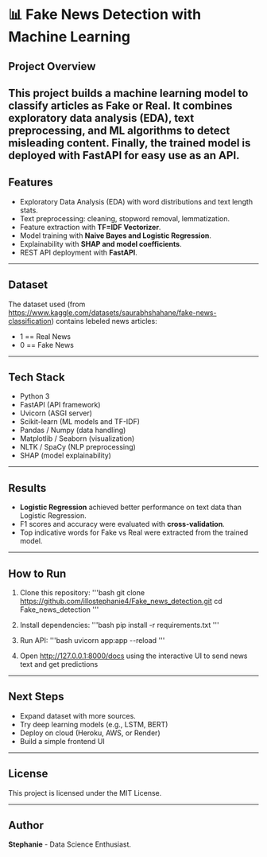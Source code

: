 # 📊 Fake News Detection with Machine Learning

## Project Overview
This project builds a **machine learning model** to classify articles as **Fake**
or **Real.**
It combines **exploratory data analysis (EDA)**, **text preprocessing**, and
**ML algorithms** to detect misleading content.
Finally, the trained model is deployed with **FastAPI** for easy use as an API.
---

## Features
- Exploratory Data Analysis (EDA) with word distributions and text length stats.
- Text preprocessing: cleaning, stopword removal, lemmatization.
- Feature extraction with **TF=IDF Vectorizer**.
- Model training with **Naive Bayes and Logistic Regression**.
- Explainability with **SHAP and model coefficients**.
- REST API deployment with **FastAPI**.

---

## Dataset
The dataset used (from https://www.kaggle.com/datasets/saurabhshahane/fake-news-classification)
contains lebeled news articles:
- 1 == Real News
- 0 == Fake News

---

## Tech Stack
- Python 3
- FastAPI (API framework)
- Uvicorn (ASGI server)
- Scikit-learn (ML models and TF-IDF)
- Pandas / Numpy (data handling)
- Matplotlib / Seaborn (visualization)
- NLTK / SpaCy (NLP preprocessing)
- SHAP (model explainability)

---
## Results
- **Logistic Regression** achieved better performance on text data than Logistic
Regression.
- F1 scores and accuracy were evaluated with **cross-validation**.
- Top indicative words for Fake vs Real were extracted from the trained model.

---


## How to Run
1. Clone this repository:
   '''bash
   git clone https://github.com/illostephanie4/Fake_news_detection.git
   cd Fake_news_detection
   '''

2. Install dependencies:
   '''bash
   pip install -r requirements.txt
   '''

3. Run API:
   '''bash
   uvicorn app:app --reload
   '''

4. Open http://127.0.0.1:8000/docs using the interactive UI to send news text
and get predictions

---

## Next Steps
- Expand dataset with more sources.
- Try deep learning models (e.g., LSTM, BERT)
- Deploy on cloud (Heroku, AWS, or Render)
- Build a simple frontend UI

---

## License
This project is licensed under the MIT License.

---

## Author
**Stephanie** - Data Science Enthusiast.
